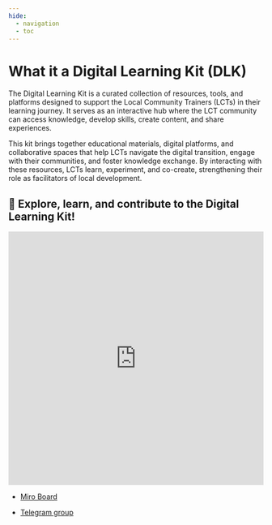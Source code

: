 ```yaml
---
hide:
  - navigation
  - toc
---
```


# What it a Digital Learning Kit (DLK)

The Digital Learning Kit is a curated collection of resources, tools, and platforms designed to support the Local Community Trainers (LCTs) in their learning journey. It serves as an interactive hub where the LCT community can access knowledge, develop skills, create content, and share experiences.

This kit brings together educational materials, digital platforms, and collaborative spaces that help LCTs navigate the digital transition, engage with their communities, and foster knowledge exchange. By interacting with these resources, LCTs learn, experiment, and co-create, strengthening their role as facilitators of local development.

## 🔗 Explore, learn, and contribute to the Digital Learning Kit!


<iframe width="100%" height="500" src="https://miro.com/app/live-embed/uXjVIf7N5VU=/?moveToViewport=-34418,109955,8459,6492&embedId=445852946473" frameborder="0" scrolling="no" allow="fullscreen; clipboard-read; clipboard-write" allowfullscreen></iframe>

- [Miro Board](hhttps://miro.com/app/board/uXjVIf7N5VU=/?share_link_id=851754755749)

- [Telegram group](https://t.me/+Lh2bHxbuMkoyNDM0)